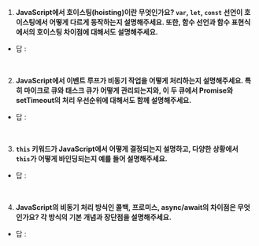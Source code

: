 1. **JavaScript에서 호이스팅(hoisting)이란 무엇인가요? `var`, `let`, `const` 선언이 호이스팅에서 어떻게 다르게 동작하는지 설명해주세요. 또한, 함수 선언과 함수 표현식에서의 호이스팅 차이점에 대해서도 설명해주세요.**

- 답 :

<br>

2. **JavaScript에서 이벤트 루프가 비동기 작업을 어떻게 처리하는지 설명해주세요. 특히 마이크로 큐와 태스크 큐가 어떻게 관리되는지와, 이 두 큐에서 Promise와 setTimeout의 처리 우선순위에 대해서도 함께 설명해주세요.**

- 답 : 

<br>

3. **`this` 키워드가 JavaScript에서 어떻게 결정되는지 설명하고, 다양한 상황에서 `this`가 어떻게 바인딩되는지 예를 들어 설명해주세요.**

- 답 : 

<br>

4. **JavaScript의 비동기 처리 방식인 콜백, 프로미스, async/await의 차이점은 무엇인가요? 각 방식의 기본 개념과 장단점을 설명해주세요.**

- 답 : 